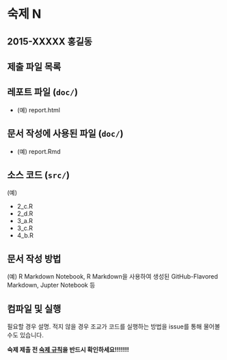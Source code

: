 # 숙제 N
## 2015-XXXXX 홍길동

## 제출 파일 목록

## 레포트 파일 (`doc/`)
* (예) report.html

## 문서 작성에 사용된 파일 (`doc/`)
* (예) report.Rmd

## 소스 코드 (`src/`)
(예)

* 2_c.R
* 2_d.R
* 3_a.R
* 3_c.R
* 4_b.R

## 문서 작성 방법
(예) R Markdown Notebook, R Markdown을 사용하여 생성된 GitHub-Flavored Markdown, Jupter Notebook 등

## 컴파일 및 실행

필요할 경우 설명. 적지 않을 경우 조교가 코드를 실행하는 방법을 issue를 통해 물어볼 수도 있습니다. 


__숙제 제출 전 [숙제 규칙](https://github.com/snu-stat/cs17-commonplace)을 반드시 확인하세요!!!!!!!__
